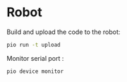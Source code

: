 # Robot

Build and upload the code to the robot:

```bash
pio run -t upload
```


Monitor serial port :

```bash
pio device monitor
```
